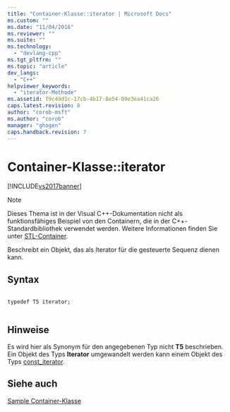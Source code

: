 ```yaml
---
title: "Container-Klasse::iterator | Microsoft Docs"
ms.custom: ""
ms.date: "11/04/2016"
ms.reviewer: ""
ms.suite: ""
ms.technology: 
  - "devlang-cpp"
ms.tgt_pltfrm: ""
ms.topic: "article"
dev_langs: 
  - "C++"
helpviewer_keywords: 
  - "iterator-Methode"
ms.assetid: f9c49d1c-17cb-4b17-8e54-09e3ea41ca26
caps.latest.revision: 8
author: "corob-msft"
ms.author: "corob"
manager: "ghogen"
caps.handback.revision: 7
---
```

# Container-Klasse::iterator
[!INCLUDE[vs2017banner](../assembler/inline/includes/vs2017banner.md)]

> [!NOTE]
>  Dieses Thema ist in der Visual C\+\+\-Dokumentation nicht als funktionsfähiges Beispiel von den Containern, die in der C\+\+\-Standardbibliothek verwendet werden.  Weitere Informationen finden Sie unter [STL\-Container](../standard-library/stl-containers.md).  
  
 Beschreibt ein Objekt, das als Iterator für die gesteuerte Sequenz dienen kann.  
  
## Syntax  
  
```  
  
typedef T5 iterator;  
  
```  
  
## Hinweise  
 Es wird hier als Synonym für den angegebenen Typ nicht **T5** beschrieben.  Ein Objekt des Typs **Iterator** umgewandelt werden kann einem Objekt des Typs [const\_iterator](../standard-library/container-class-const-iterator.md).  
  
## Siehe auch  
 [Sample Container\-Klasse](../standard-library/sample-container-class.md)